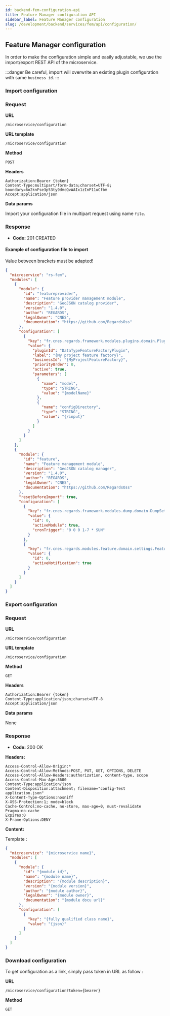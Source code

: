 ```yaml
---
id: backend-fem-configuration-api
title: Feature Manager configuration API
sidebar_label: Feature Manager configuration
slug: /development/backend/services/fem/api/configuration/
---
```


## Feature Manager configuration

In order to make the configuration simple and easily adjustable, we use the import/export REST API of the microservice.

:::danger
Be careful, import will overwrite an existing plugin configuration with same `business id`.
:::

### Import configuration

### Request

**URL**

`/microservice/configuration`

**URL template**

`/microservice/configuration`

**Method**

`POST`

**Headers**

`Authorization:Bearer {token}`  
`Content-Type:multipart/form-data;charset=UTF-8; boundary=6o2knFse3p53ty9dmcQvWAIx1zInP11uCfbm`  
`Accept:application/json`

**Data params**

Import your configuration file in multipart request using name `file`.

### Response

- **Code:** 201 CREATED

#### Example of configuration file to import

Value between brackets must be adapted!

```json
{
  "microservice": "rs-fem",
  "modules": [
    {
      "module": {
        "id": "featureprovider",
        "name": "Feature provider management module",
        "description": "GeoJSON catalog provider",
        "version": "1.4.0",
        "author": "REGARDS",
        "legalOwner": "CNES",
        "documentation": "https://github.com/RegardsOss"
      },
      "configuration": [
        {
          "key": "fr.cnes.regards.framework.modules.plugins.domain.PluginConfiguration",
          "value": {
            "pluginId": "DataTypeFeatureFactoryPlugin",
            "label": "{My project feature factory}",
            "businessId": "{MyProjectFeatureFactory}",
            "priorityOrder": 0,
            "active": true,
            "parameters": [
              {
                "name": "model",
                "type": "STRING",
                "value": "{modelName}"
              },
              {
                "name": "configDirectory",
                "type": "STRING",
                "value": "{/input}"
              }
            ]
          }
        }
      ]
    },
    {
      "module": {
        "id": "feature",
        "name": "Feature management module",
        "description": "GeoJSON catalog manager",
        "version": "1.4.0",
        "author": "REGARDS",
        "legalOwner": "CNES",
        "documentation": "https://github.com/RegardsOss"
      },
      "resetBeforeImport": true,
      "configuration": [
        {
          "key": "fr.cnes.regards.framework.modules.dump.domain.DumpSettings",
          "value": {
            "id": 0,
            "activeModule": true,
            "cronTrigger": "0 0 0 1-7 * SUN"
          }
        },
        {
          "key": "fr.cnes.regards.modules.feature.domain.settings.FeatureNotificationSettings",
          "value": {
            "id": 0,
            "activeNotification": true
          }
        }
      ]
    }
  ]
}
```

### Export configuration

### Request

**URL**

`/microservice/configuration`

**URL template**

`/microservice/configuration`

**Method**

`GET`

**Headers**

`Authorization:Bearer {token}`  
`Content-Type:application/json;charset=UTF-8`  
`Accept:application/json`

**Data params**

None

### Response

- **Code:** 200 OK

**Headers:**

`Access-Control-Allow-Origin:*`  
`Access-Control-Allow-Methods:POST, PUT, GET, OPTIONS, DELETE`  
`Access-Control-Allow-Headers:authorization, content-type, scope`  
`Access-Control-Max-Age:3600`  
`Content-Type:application/json`  
`Content-Disposition:attachment; filename="config-Test application.json"`  
`X-Content-Type-Options:nosniff`  
`X-XSS-Protection:1; mode=block`  
`Cache-Control:no-cache, no-store, max-age=0, must-revalidate`  
`Pragma:no-cache`  
`Expires:0`  
`X-Frame-Options:DENY`

**Content:**

Template :

```json
{
  "microservice": "{microservice name}",
  "modules": [
    {
      "module": {
        "id": "{module id}",
        "name": "{module name}",
        "description": "{module description}",
        "version": "{module version}",
        "author": "{module author}",
        "legalOwner": "{module owner}",
        "documentation": "{module docu url}"
      },
      "configuration": [
        {
          "key": "{fully qualified class name}",
          "value": "{json}"
        }
      ]
    }
  ]
}
```
### Download configuration

To get configuration as a link, simply pass token in URL as follow :

**URL**

`/microservice/configuration?token={bearer}`

**Method**

`GET`
